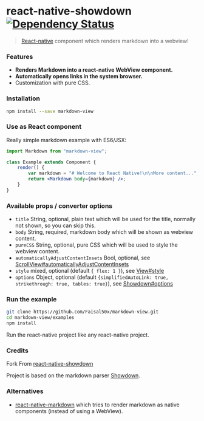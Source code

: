 # react-native-showdown [![Dependency Status][dependency-image]][dependency-url]

> [React-native](http://facebook.github.io/react-native/) component which renders markdown into a webview!

### Features

- **Renders Markdown into a react-native WebView component.**
- **Automatically opens links in the system browser.**
- Customization with pure CSS.

### Installation

```bash
npm install --save markdown-view
```

### Use as React component

Really simple markdown example with ES6/JSX:

```jsx
import Markdown from "markdown-view";

class Example extends Component {
	render() {
		var markdown = "# Welcome to React Native!\n\nMore content...";
		return <Markdown body={markdown} />;
	}
}
```

### Available props / converter options

- `title` String, optional, plain text which will be used for the title, normally not shown, so you can skip this.
- `body` String, required, markdown body which will be shown as webview content.
- `pureCSS` String, optional, pure CSS which will be used to style the webview content.
- `automaticallyAdjustContentInsets` Bool, optional, see [ScrollView#automaticallyAdjustContentInsets](http://facebook.github.io/react-native/docs/scrollview.html#automaticallyadjustcontentinsets)
- `style` mixed, optional (default `{ flex: 1 }`), see [View#style](http://facebook.github.io/react-native/docs/view.html#style)
- `options` Object, optional (default `{simplifiedAutoLink: true, strikethrough: true, tables: true}`), see [Showdown#options](https://github.com/showdownjs/showdown#valid-options)

### Run the example

```bash
git clone https://github.com/Faisal50x/markdown-view.git
cd markdown-view/examples
npm install
```

Run the react-native project like any react-native project.

### Credits

Fork From [react-native-showdown](https://github.com/jerolimov/react-native-showdown)

Project is based on the markdown parser [Showdown](https://github.com/showdownjs/showdown).

### Alternatives

- [react-native-markdown](https://github.com/lwansbrough/react-native-markdown)
  which tries to render markdown as native components (instead of using a WebView).

[travis-image]: https://img.shields.io/travis/jerolimov/react-native-showdown/master.svg?style=flat-square
[travis-url]: https://travis-ci.org/jerolimov/react-native-showdown
[coveralls-image]: https://img.shields.io/coveralls/jerolimov/react-native-showdown/master.svg?style=flat-square
[coveralls-url]: https://coveralls.io/r/jerolimov/react-native-showdown
[dependency-image]: http://img.shields.io/david/jerolimov/react-native-showdown.svg?style=flat-square
[dependency-url]: https://david-dm.org/jerolimov/react-native-showdown
